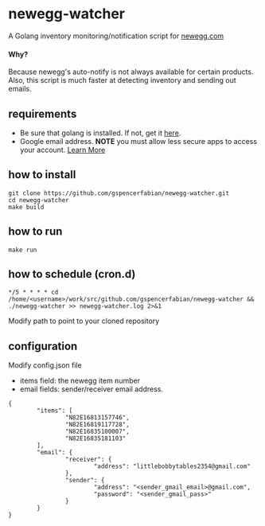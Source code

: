 # newegg-watcher
A Golang inventory monitoring/notification script for [newegg.com](http://newegg.com)
#### Why?
Because newegg's auto-notify is not always available for certain products. Also, this script is much faster at detecting inventory and sending out emails.

## requirements
 - Be sure that golang is installed. If not, get it [here](https://golang.org/dl/).
 - Google email address. **NOTE** you must allow less secure apps to access your account. [Learn More](https://support.google.com/accounts/answer/6010255?hl=en)

## how to install
```
git clone https://github.com/gspencerfabian/newegg-watcher.git
cd newegg-watcher
make build
```

## how to run
```
make run
```

## how to schedule (cron.d)
```
*/5 * * * * cd /home/<username>/work/src/github.com/gspencerfabian/newegg-watcher && ./newegg-watcher >> newegg-watcher.log 2>&1
```
Modify path to point to your cloned repository

## configuration
Modify config.json file 
 - items field: the newegg item number
 - email fields: sender/receiver email address.

```
{
        "items": [
                "N82E16813157746",
                "N82E16819117728",
                "N82E16835100007",
                "N82E16835181103"
        ],
        "email": {
                "receiver": {
                        "address": "littlebobbytables2354@gmail.com"
                },
                "sender": {
                        "address": "<sender_gmail_email>@gmail.com",
                        "password": "<sender_gmail_pass>"
                }
        }
}
```


